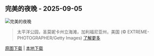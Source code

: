 ## 完美的夜晚 - 2025-09-05
![完美的夜晚](https://cn.bing.com/th?id=OHR.SunsetPier_ZH-CN1202083395_UHD.jpg&rf=LaDigue_UHD.jpg&pid=hp&w=3840&h=2160&rs=1&c=4)

> 太平洋公园，圣莫妮卡州立海滩，加利福尼亚州，美国 (© EXTREME-PHOTOGRAPHER/Getty Images)
> [了解更多](https://www.bing.com/search?q=%E5%9C%A3%E8%8E%AB%E5%A6%AE%E5%8D%A1%E5%B7%9E%E7%AB%8B%E6%B5%B7%E6%BB%A9&form=hpcapt&mkt=zh-cn)

[原图下载](https://cn.bing.com/th?id=OHR.SunsetPier_ZH-CN1202083395_UHD.jpg&rf=LaDigue_UHD.jpg&pid=hp&w=3840&h=2160&rs=1&c=4) | [本地下载](images/2025/09/2025-09-05.jpg)

